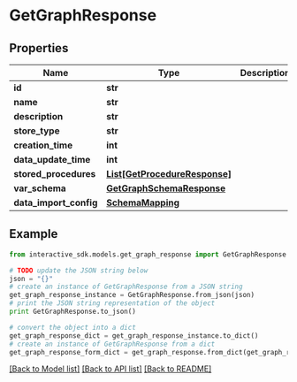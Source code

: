 # GetGraphResponse


## Properties

Name | Type | Description | Notes
------------ | ------------- | ------------- | -------------
**id** | **str** |  | [optional] 
**name** | **str** |  | [optional] 
**description** | **str** |  | [optional] 
**store_type** | **str** |  | [optional] 
**creation_time** | **int** |  | [optional] 
**data_update_time** | **int** |  | [optional] 
**stored_procedures** | [**List[GetProcedureResponse]**](GetProcedureResponse.md) |  | [optional] 
**var_schema** | [**GetGraphSchemaResponse**](GetGraphSchemaResponse.md) |  | [optional] 
**data_import_config** | [**SchemaMapping**](SchemaMapping.md) |  | [optional] 

## Example

```python
from interactive_sdk.models.get_graph_response import GetGraphResponse

# TODO update the JSON string below
json = "{}"
# create an instance of GetGraphResponse from a JSON string
get_graph_response_instance = GetGraphResponse.from_json(json)
# print the JSON string representation of the object
print GetGraphResponse.to_json()

# convert the object into a dict
get_graph_response_dict = get_graph_response_instance.to_dict()
# create an instance of GetGraphResponse from a dict
get_graph_response_form_dict = get_graph_response.from_dict(get_graph_response_dict)
```
[[Back to Model list]](../README.md#documentation-for-models) [[Back to API list]](../README.md#documentation-for-api-endpoints) [[Back to README]](../README.md)


